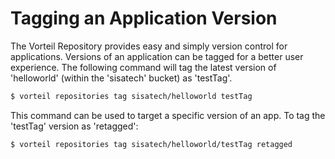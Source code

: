# Tagging an Application Version
The Vorteil Repository provides easy and simply version control for applications. Versions of an application can be tagged for a better user experience. The following command will tag the latest version of 'helloworld' (within the 'sisatech' bucket) as 'testTag'.

```bash
$ vorteil repositories tag sisatech/helloworld testTag
```

This command can be used to target a specific version of an app. To tag the 'testTag' version as 'retagged':

```bash
$ vorteil repositories tag sisatech/helloworld/testTag retagged
```
